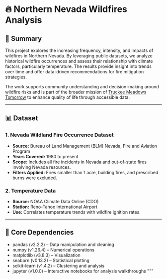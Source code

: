 # 🔥 Northern Nevada Wildfires Analysis

## 📘 Summary

This project explores the increasing frequency, intensity, and impacts of wildfires in Northern Nevada. By leveraging public datasets, we analyze historical wildfire occurrences and assess their relationship with climate factors, particularly temperature. The results provide insight into trends over time and offer data-driven recommendations for fire mitigation strategies.

The work supports community understanding and decision-making around wildfire risks and is part of the broader mission of [Truckee Meadows Tomorrow](https://www.truckeemeadowstomorrow.org) to enhance quality of life through accessible data.

---

## 📊 Dataset

### 1. **Nevada Wildland Fire Occurrence Dataset**
- **Source:** Bureau of Land Management (BLM) Nevada, Fire and Aviation Program
- **Years Covered:** 1980 to present
- **Scope:** Includes all fire incidents in Nevada and out-of-state fires involving Nevada resources.
- **Filters Applied:** Fires smaller than 1 acre, building fires, and prescribed burns were excluded.

### 2. **Temperature Data**
- **Source:** NOAA Climate Data Online (CDO)
- **Station:** Reno-Tahoe International Airport
- **Use:** Correlates temperature trends with wildfire ignition rates.

---

## 🧰 Core Dependencies
- pandas (v2.2.2) – Data manipulation and cleaning
- numpy (v1.26.4) – Numerical operations
- matplotlib (v3.8.3) – Visualization
- seaborn (v0.13.2) – Statistical plotting
- scikit-learn (v1.4.2) – Clustering and analysis
- jupyter (v1.0.0) – Interactive notebooks for analysis walkthroughs """
